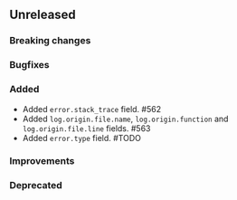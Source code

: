 <!-- When adding an entry to the Changelog:
- Please follow the Keep a Changelog: http://keepachangelog.com/ guidelines.
- Please insert your changelog line ordered by PR ID.
Thanks, you're awesome :-) -->

## Unreleased

### Breaking changes

### Bugfixes

### Added
* Added `error.stack_trace` field. #562
* Added `log.origin.file.name`, `log.origin.function` and `log.origin.file.line` fields. #563
* Added `error.type` field. #TODO

### Improvements

### Deprecated


<!-- All empty sections:

## Unreleased

### Breaking changes

### Bugfixes

### Added

### Improvements

### Deprecated

-->
